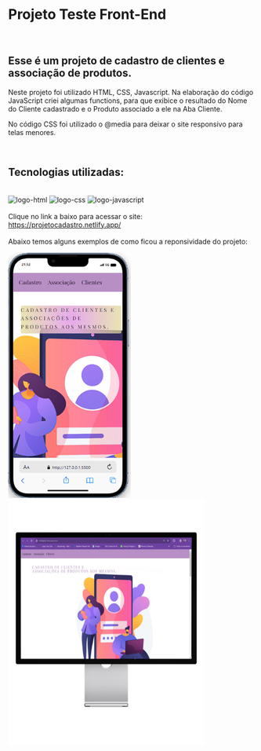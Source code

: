 <h1>Projeto Teste Front-End</h1>
<br>

<h2>Esse é um projeto de cadastro de clientes e associação de produtos.</h2>
<p>Neste projeto foi utilizado HTML, CSS, Javascript. Na elaboração do código JavaScript criei algumas functions, para que exibice o resultado do Nome do Cliente cadastrado e o Produto associado a ele na Aba Cliente.
 
  No código CSS foi utilizado o @media para deixar o site responsivo para telas menores.
</p>
<br>
<h2>Tecnologias utilizadas:</h2>
<br>
   <img src="https://img.shields.io/badge/HTML-239120?style=for-the-badge&logo=html5&logoColor=white" alt="logo-html">
   
   <img src="https://img.shields.io/badge/CSS-239120?&style=for-the-badge&logo=css3&logoColor=white" alt="logo-css">
   
   <img src="https://img.shields.io/badge/JavaScript-F7DF1E?style=for-the-badge&logo=javascript&logoColor=black" alt="logo-javascript">
<br>
<br>
Clique no link a baixo para acessar o site:
<br>
<a href="https://projetocadastro.netlify.app/"> https://projetocadastro.netlify.app/ </a>
<br>
<br> Abaixo temos alguns exemplos de como ficou a reponsividade do projeto:<br>

  <img src="https://github.com/MayDamato/Projeto-cadastro/blob/main/assets/proj.cadastro%20celular.png" width="250" height="500"> <br>
  <img src="https://github.com/MayDamato/Projeto-cadastro/blob/main/assets/projeto.cadastro%20pc.png" width="400" height="500">

